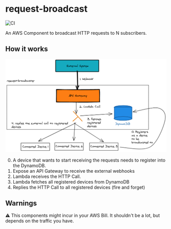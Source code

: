 # request-broadcast

![CI](https://github.com/aleixmorgadas/request-broadcaster/workflows/CI/badge.svg)

An AWS Component to broadcast HTTP requests to N subscribers.

## How it works

![request-broadcaster image](./docs/assets/request-broadcaster.png)

0. A device that wants to start receiving the requests needs to register into the DynamoDB.
1. Expose an API Gateway to receive the external webhooks
2. Lambda receives the HTTP Call.
3. Lambda fetches all registered devices from DynamoDB
4. Replies the HTTP Call to all registered devices (fire and forget)

## Warnings

:warning: This components might incur in your AWS Bill. It shouldn't be a lot, but depends on the traffic you have.